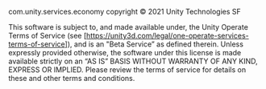 com.unity.services.economy copyright © 2021 Unity Technologies SF

This software is subject to, and made available under, the Unity Operate Terms of Service (see [https://unity3d.com/legal/one-operate-services-terms-of-service]), and is an "Beta Service” as defined therein. Unless expressly provided otherwise, the software under this license is made available strictly on an “AS IS” BASIS WITHOUT WARRANTY OF ANY KIND, EXPRESS OR IMPLIED. Please review the terms of service for details on these and other terms and conditions.